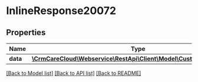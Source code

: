 # InlineResponse20072

## Properties
Name | Type | Description | Notes
------------ | ------------- | ------------- | -------------
**data** | [**\CrmCareCloud\Webservice\RestApi\Client\Model\CustomerRelationType**](CustomerRelationType.md) |  | [optional] 

[[Back to Model list]](../../README.md#documentation-for-models) [[Back to API list]](../../README.md#documentation-for-api-endpoints) [[Back to README]](../../README.md)

